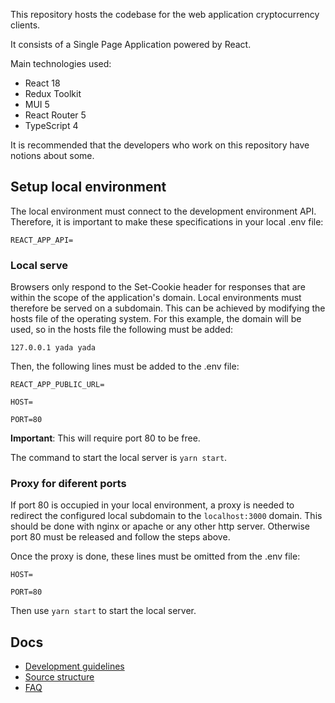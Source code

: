 This repository hosts the codebase for the web application cryptocurrency clients.

It consists of a Single Page Application powered by React.

Main technologies used:

- React 18
- Redux Toolkit
- MUI 5
- React Router 5
- TypeScript 4

It is recommended that the developers who work on this repository have notions about some.

## Setup local environment

The local environment must connect to the development environment API. Therefore, it is important to make these specifications in your local .env file:

`REACT_APP_API=`

### Local serve

Browsers only respond to the Set-Cookie header for responses that are within the scope of the application's domain. Local environments must therefore be served on a subdomain. This can be achieved by modifying the hosts file of the operating system. For this example, the domain will be used, so in the hosts file the following must be added:

`127.0.0.1 yada yada`

Then, the following lines must be added to the .env file:

`REACT_APP_PUBLIC_URL=`

`HOST=`

`PORT=80`

**Important**: This will require port 80 to be free.

The command to start the local server is `yarn start`.

### Proxy for diferent ports

If port 80 is occupied in your local environment, a proxy is needed to redirect the configured local subdomain to the `localhost:3000` domain.
This should be done with nginx or apache or any other http server. Otherwise port 80 must be released and follow the steps above.

Once the proxy is done, these lines must be omitted from the .env file:

`HOST=`

`PORT=80`

Then use `yarn start` to start the local server.

## Docs

- [Development guidelines](docs/dev_guidelines.md)
- [Source structure](docs/source_structure.md)
- [FAQ](docs/faq.md)
